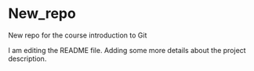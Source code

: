 # New_repo
New repo for the course introduction to Git

I am editing the README file. Adding some more details about the project description.
